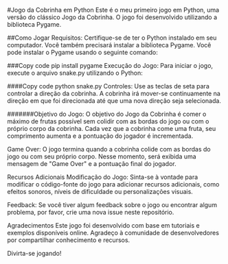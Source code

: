 #Jogo da Cobrinha em Python
Este é o meu primeiro jogo em Python, uma versão do clássico Jogo da Cobrinha. O jogo foi desenvolvido utilizando a biblioteca Pygame.

##Como Jogar
Requisitos: Certifique-se de ter o Python instalado em seu computador. Você também precisará instalar a biblioteca Pygame. Você pode instalar o Pygame usando o seguinte comando:

###Copy code
pip install pygame
Execução do Jogo: Para iniciar o jogo, execute o arquivo snake.py utilizando o Python:

####Copy code
python snake.py
Controles: Use as teclas de seta para controlar a direção da cobrinha. A cobrinha irá mover-se continuamente na direção em que foi direcionada até que uma nova direção seja selecionada.

#######Objetivo do Jogo: O objetivo do Jogo da Cobrinha é comer o máximo de frutas possível sem colidir com as bordas do jogo ou com o próprio corpo da cobrinha. Cada vez que a cobrinha come uma fruta, seu comprimento aumenta e a pontuação do jogador é incrementada.

Game Over: O jogo termina quando a cobrinha colide com as bordas do jogo ou com seu próprio corpo. Nesse momento, será exibida uma mensagem de "Game Over" e a pontuação final do jogador.

Recursos Adicionais
Modificação do Jogo: Sinta-se à vontade para modificar o código-fonte do jogo para adicionar recursos adicionais, como efeitos sonoros, níveis de dificuldade ou personalizações visuais.

Feedback: Se você tiver algum feedback sobre o jogo ou encontrar algum problema, por favor, crie uma nova issue neste repositório.

Agradecimentos
Este jogo foi desenvolvido com base em tutoriais e exemplos disponíveis online. Agradeço à comunidade de desenvolvedores por compartilhar conhecimento e recursos.

Divirta-se jogando!
